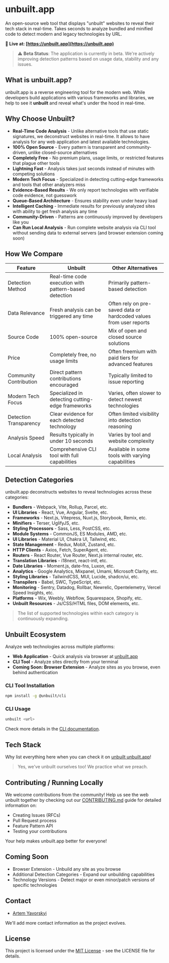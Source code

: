 # unbuilt.app

An open-source web tool that displays "unbuilt" websites to reveal their tech stack in real-time. Takes seconds to analyze bundled and minified code to detect modern and legacy technologies by URL.

**🚀 Live at: [https://unbuilt.app](https://unbuilt.app)**

> ⚠️ **Beta Status**: The application is currently in beta. We're actively improving detection patterns based on usage data, stability and any issues.

## What is unbuilt.app?

unbuilt.app is a reverse engineering tool for the modern web. While developers build applications with various frameworks and libraries, we help to see it **unbuilt** and reveal what's under the hood in real-time.

## Why Choose Unbuilt?

- **Real-Time Code Analysis** - Unlike alternative tools that use static signatures, we deconstruct websites in real-time. It allows to have analysis for any web application and latest available technologies.
- **100% Open Source** - Every pattern is transparent and community-driven, unlike closed-source alternatives
- **Completely Free** - No premium plans, usage limits, or restricted features that plague other tools
- **Lightning Fast** - Analysis takes just seconds instead of minutes with competing solutions
- **Modern Tech Focus** - Specialized in detecting cutting-edge frameworks and tools that other analyzers miss
- **Evidence-Based Results** - We only report technologies with verifiable code evidence, not guesswork
- **Queue-Based Architecture** - Ensures stability even under heavy load
- **Intelligent Caching** - Immediate results for previously analyzed sites with ability to get fresh analysis any time
- **Community-Driven** - Patterns are continuously improved by developers like you
- **Can Run Local Analysis** - Run complete website analysis via CLI tool without sending data to external servers (and browser extension coming soon)

## How We Compare

| Feature                | Unbuilt                                          | Other Alternatives |
|------------------------|--------------------------------------------------|--------------------|
| Detection Method       | Real-time code execution with pattern-based detection | Primarily pattern-based detection |
| Data Relevance         | Fresh analysis can be triggered any time         | Often rely on pre-saved data or hardcoded values from user reports |
| Source Code            | 100% open-source                                 | Mix of open and closed source solutions |
| Price                  | Completely free, no usage limits                 | Often freemium with paid tiers for advanced features |
| Community Contribution | Direct pattern contributions encouraged          | Typically limited to issue reporting |
| Modern Tech Focus      | Specialized in detecting cutting-edge frameworks | Varies, often slower to detect newest technologies |
| Detection Transparency | Clear evidence for each detected technology      | Often limited visibility into detection reasoning |
| Analysis Speed         | Results typically in under 10 seconds            | Varies by tool and website complexity |
| Local Analysis         | Comprehensive CLI tool with full capabilities    | Available in some tools with varying capabilities |

## Detection Categories

unbuilt.app deconstructs websites to reveal technologies across these categories:

- **Bundlers** - Webpack, Vite, Rollup, Parcel, etc.
- **UI Libraries** - React, Vue, Angular, Svelte, etc.
- **Frameworks** - Next.js, Vitepress, Nuxt.js, Storybook, Remix, etc.
- **Minifiers** - Terser, UglifyJS, etc.
- **Styling Processors** - Sass, Less, PostCSS, etc.
- **Module Systems** - CommonJS, ES Modules, AMD, etc.
- **UI Libraries** - Material UI, Chakra UI, Tailwind, etc.
- **State Management** - Redux, MobX, Zustand, etc.
- **HTTP Clients** - Axios, Fetch, SuperAgent, etc.
- **Routers** - React Router, Vue Router, Next.js internal router, etc.
- **Translation Libraries** - i18next, react-intl, etc.
- **Date Libraries** - Moment.js, date-fns, Luxon, etc.
- **Analytics** - Google Analytics, Mixpanel, Umami, Microsoft Clarity, etc.
- **Styling Libraries** - TailwindCSS, MUI, Lucide, shadcn/ui, etc.
- **Transpilers** - Babel, SWC, TypeScript, etc.
- **Monitoring** - Sentry, Datadog, Rollbar, Newrelic, Opentelemetry, Vercel Speed Insights, etc.
- **Platforms** - Wix, Weebly, Webflow, Squarespace, Shopify, etc.
- **Unbuilt Resources** - Js/CSS/HTML files, DOM elements, etc.

> The list of supported technologies within each category is continuously expanding.

## Unbuilt Ecosystem

Analyze web technologies across multiple platforms:

- **Web Application** - Quick analysis via browser at [unbuilt.app](https://unbuilt.app)
- **CLI Tool** - Analyze sites directly from your terminal
- **Coming Soon: Browser Extension** - Analyze sites as you browse, even behind authentication

### CLI Tool Installation

```bash
npm install -g @unbuilt/cli
```

### CLI Usage

```bash
unbuilt <url>
```

Check more details in the [CLI documentation](./apps/cli/README.md).

## Tech Stack

Why list everything here when you can check it on [unbuilt unbuilt.app](https://unbuilt.app/analysis/f280c84c-3168-46c3-ae2d-becfd002e7fd)!

> Yes, we've unbuilt ourselves too! We practice what we preach.

## Contributing / Running Locally

We welcome contributions from the community! Help us see the web unbuilt together by checking out our [CONTRIBUTING.md](CONTRIBUTING.md) guide for detailed information on:

- Creating Issues (RFCs)
- Pull Request process
- Feature Pattern API
- Testing your contributions

Your help makes unbuilt.app better for everyone!

## Coming Soon

- Browser Extension - Unbuild any site as you browse
- Additional Detection Categories - Expand our unbuilding capabilities
- Technology Versions - Detect major or even minor/patch versions of specific technologies

## Contact
- [Artem Yavorskyi](https://yavorsky.org)

We'll add more contact information as the project evolves.

## License

This project is licensed under the [MIT License](LICENSE) - see the LICENSE file for details.